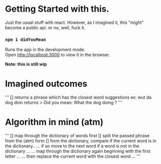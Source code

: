 # Getting Started with this.

Just the usual stuff with react. However, as I imagined it, this "might" become a public api. or no, well, fuck it.

### `npm i didYouMean`

Runs the app in the development mode.\
Open [http://localhost:3000](http://localhost:3000) to view it in the browser.

**Note: this is still wip**

# Imagined outcomes

'''
[] returns a phrase which has the closest word suggestions
ex: wut da dog doin
returns > Did you mean: What the dog doing ?
'''

# Algorithm in mind (atm)

'''
[] map through the dictionary of words first
[] split the passed phrase from the (atm) form
[] from the dictionary, compare if the current word is in the dictionary..
... if so move to the next word if a word is not in the dictionary ...
... map through the dictionary again beginning with the first letter ...
... then replace the current word with the closest word ...
'''

